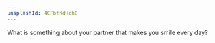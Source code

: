 ```yaml
---
unsplashId: 4CFbtKdHch8
---
```


What is something about your partner that makes you smile every day?

